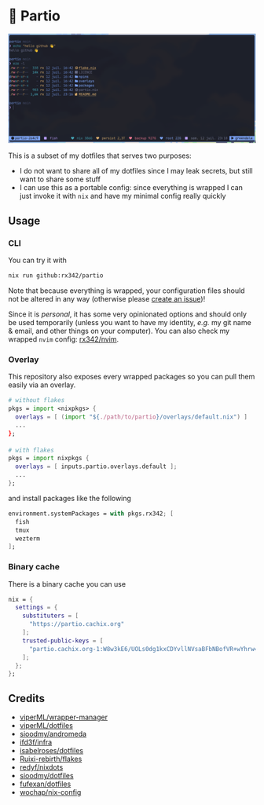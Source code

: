 # 👜 Partio

![what you could have right now by using partio](.github/assets/screenshot.png)

This is a subset of my dotfiles that serves two purposes:

- I do not want to share all of my dotfiles since I may leak secrets, but still want to share some stuff
- I can use this as a portable config: since everything is wrapped I can just invoke it with `nix` and have my minimal config really quickly

## Usage

### CLI

You can try it with

```bash
nix run github:rx342/partio
```

Note that because everything is wrapped, your configuration files should not be altered in any way (otherwise please [create an issue](https://github.com/rx342/partio/issues))!

Since it is _personal_, it has some very opinionated options and should only be used temporarily (unless you want to have my identity, _e.g._ my git name & email, and other things on your computer).
You can also check my wrapped `nvim` config: [rx342/nvim](https://github.com/rx342/nvim).

### Overlay

This repository also exposes every wrapped packages so you can pull them easily via an overlay.

```nix
# without flakes
pkgs = import <nixpkgs> {
  overlays = [ (import "${./path/to/partio}/overlays/default.nix") ]
  ...
};

# with flakes
pkgs = import nixpkgs {
  overlays = [ inputs.partio.overlays.default ];
  ...
};
```

and install packages like the following

```nix
environment.systemPackages = with pkgs.rx342; [
  fish
  tmux
  wezterm
];
```

### Binary cache

There is a binary cache you can use

```nix
nix = {
  settings = {
    substituters = [
      "https://partio.cachix.org"
    ];
    trusted-public-keys = [
      "partio.cachix.org-1:W8w3kE6/UOLs0dg1kxCDYvllNVsaBFbNBofVR+wYhrw="
    ];
  };
};
```

## Credits

- [viperML/wrapper-manager](https://github.com/viperML/wrapper-manager)
- [viperML/dotfiles](https://github.com/viperML/dotfiles)
- [sioodmy/andromeda](https://github.com/sioodmy/andromeda/tree/main)
- [ifd3f/infra](https://github.com/ifd3f/infra)
- [isabelroses/dotfiles](https://github.com/isabelroses/dotfiles)
- [Ruixi-rebirth/flakes](https://github.com/Ruixi-rebirth/flakes)
- [redyf/nixdots](https://github.com/redyf/nixdots)
- [sioodmy/dotfiles](https://github.com/sioodmy/dotfiles)
- [fufexan/dotfiles](https://github.com/fufexan/dotfiles)
- [wochap/nix-config](https://github.com/wochap/nix-config)
